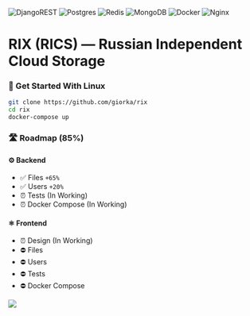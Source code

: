 ![DjangoREST](https://img.shields.io/badge/DJANGO-REST-ff1709?style=for-the-badge&logo=django&logoColor=white&color=ff1709&labelColor=gray)
![Postgres](https://img.shields.io/badge/postgres-%23316192.svg?style=for-the-badge&logo=postgresql&logoColor=white)
![Redis](https://img.shields.io/badge/redis-%23DD0031.svg?style=for-the-badge&logo=redis&logoColor=white)
![MongoDB](https://img.shields.io/badge/MongoDB-%234ea94b.svg?style=for-the-badge&logo=mongodb&logoColor=white)
![Docker](https://img.shields.io/badge/docker-%230db7ed.svg?style=for-the-badge&logo=docker&logoColor=white)
![Nginx](https://img.shields.io/badge/nginx-%23009639.svg?style=for-the-badge&logo=nginx&logoColor=white)

# RIX (RICS) — Russian Independent Cloud Storage
### 🚀 Get Started With Linux
```bash
git clone https://github.com/giorka/rix
cd rix
docker-compose up
```

### 🛣️ Roadmap (85%)
#### ⚙️ Backend
- ✅ Files ``+65%``
- ✅ Users ``+20%``
- ⏰ Tests (In Working)
- ⏰ Docker Compose (In Working)
#### ⚛️ Frontend
- ⏰ Design (In Working)
- ⛔ Files
- ⛔ Users
- ⛔ Tests
- ⛔ Docker Compose

<img src="https://i.imgur.com/5QzZ2mP.png">
